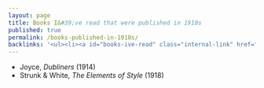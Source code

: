 ```yaml
---
layout: page
title: Books I&#39;ve read that were published in 1910s
published: true
permalink: /books-published-in-1910s/
backlinks: '<ul><li><a id="books-ive-read" class="internal-link" href="/books-ive-read/">Books I&#39;ve read</a></li></ul>'
---
```


* Joyce, _Dubliners_ (1914) 
* Strunk & White, _The Elements of Style_ (1918) 
